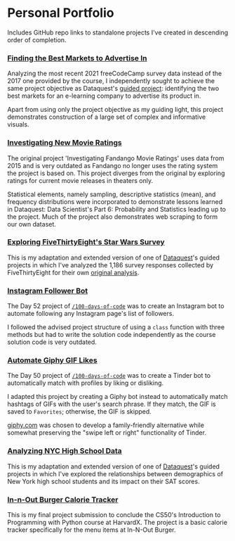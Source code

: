 # Personal Portfolio

Includes GitHub repo links to standalone projects I've created in descending order of completion.

### [Finding the Best Markets to Advertise In](https://github.com/marilynyi/dataquest-data-scientist/blob/main/14_finding_the_best_markets_to_advertise_in/finding_the_best_markets_to_advertise_in.ipynb)

Analyzing the most recent 2021 freeCodeCamp survey data instead of the 2017 one provided by the course, I independently sought to achieve the same project objective as Dataquest's [guided project](https://app.dataquest.io/c/56/m/310/guided-project%3A-finding-the-best-markets-to-advertise-in/1/finding-the-best-two-markets-to-advertise-in?path=2&slug=data-scientist&version=1): identifying the two best markets for an e-learning company to advertise its product in. 

Apart from using only the project objective as my guiding light, this project demonstrates construction of a large set of complex and informative visuals.

### [Investigating New Movie Ratings](https://github.com/marilynyi/dataquest-data-scientist/blob/main/13_investigating_new_movie_ratings/investigating_new_movie_ratings.ipynb)

The original project 'Investigating Fandango Movie Ratings' uses data from 2015 and is very outdated as Fandango no longer uses the rating system the project is based on. This project diverges from the original by exploring ratings for current movie releases in theaters only.

Statistical elements, namely sampling, descriptive statistics (mean), and frequency distributions were incorporated to demonstrate lessons learned in Dataquest: Data Scientist's Part 6: Probability and Statistics leading up to the project. Much of the project also demonstrates web scraping to form our own dataset.

### [Exploring FiveThirtyEight's Star Wars Survey](https://github.com/marilynyi/dataquest-data-scientist/blob/main/09_exploring_star_wars_survey/exploring_fivethirtyeight_star_wars_survey.ipynb)

This is my adaptation and extended version of one of [Dataquest](https://www.dataquest.io/)'s guided projects in which I've analyzed the 1,186 survey responses collected by FiveThirtyEight for their own [original analysis](https://fivethirtyeight.com/features/americas-favorite-star-wars-movies-and-least-favorite-characters/).

### [Instagram Follower Bot](https://github.com/marilynyi/100-days-of-code-python/tree/main/days-51-60/day-52/instagram-follower-bot/)

The Day 52 project of [`/100-days-of-code`](https://github.com/marilynyi/100-days-of-code-python/tree/main) was to create an Instagram bot to automate following any Instagram page's list of followers. 

I followed the advised project structure of using a `class` function with three methods but had to write the solution code independently as the course solution code is very outdated.

### [Automate Giphy GIF Likes](https://github.com/marilynyi/100-days-of-code-python/tree/main/days-41-50/day-50/automate-giphy-gif-likes/)

The Day 50 project of [`/100-days-of-code`](https://github.com/marilynyi/100-days-of-code-python/tree/main) was to create a Tinder bot to automatically match with profiles by liking or disliking. 

I adapted this project by creating a Giphy bot instead to automatically match hashtags of GIFs with the user's search phrase. If they match, the GIF is saved to `Favorites`; otherwise, the GIF is skipped.

[giphy.com](https://giphy.com) was chosen to develop a family-friendly alternative while somewhat preserving the "swipe left or right" functionality of Tinder. 

### [Analyzing NYC High School Data](https://github.com/marilynyi/dataquest-data-scientist/blob/main/08_analyzing_nyc_high_school_data/analyzing_nyc_high_school_data.ipynb)

This is my adaptation and extended version of one of [Dataquest](https://www.dataquest.io/)'s guided projects in which I've explored the relationships between demographics of New York high school students and its impact on their SAT scores.

### [In-n-Out Burger Calorie Tracker](https://github.com/marilynyi/in-n-out-calorie-tracker)

This is my final project submission to conclude the CS50's Introduction to Programming with Python course at HarvardX. The project is a basic calorie tracker specifically for the menu items at In-N-Out Burger.
